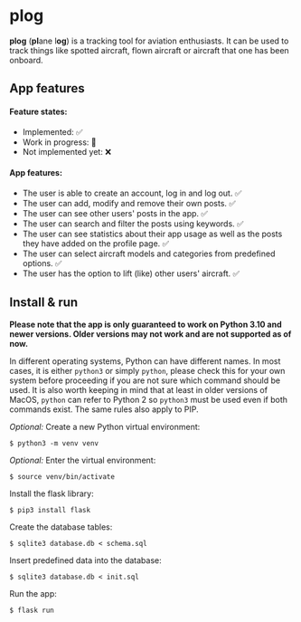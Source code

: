 # plog
**plog** (**pl**ane l**og**) is a tracking tool for aviation enthusiasts. It can be used to track things like spotted aircraft, flown aircraft or aircraft that one has been onboard.

## App features

#### Feature states:
- Implemented: ✅
- Work in progress: 🚧
- Not implemented yet: ❌

#### App features:
- The user is able to create an account, log in and log out. ✅
- The user can add, modify and remove their own posts. ✅
- The user can see other users' posts in the app. ✅
- The user can search and filter the posts using keywords. ✅
- The user can see statistics about their app usage as well as the posts they have added on the profile page. ✅
- The user can select aircraft models and categories from predefined options. ✅
- The user has the option to lift (like) other users' aircraft. ✅

## Install & run
**Please note that the app is only guaranteed to work on Python 3.10 and newer versions. Older versions may not work and are not supported as of now.**

In different operating systems, Python can have different names. In most cases, it is either `python3` or simply `python`, please check this for your own system before proceeding if you are not sure which command should be used. It is also worth keeping in mind that at least in older versions of MacOS, `python` can refer to Python 2 so `python3` must be used even if both commands exist. The same rules also apply to PIP.

*Optional:*
Create a new Python virtual environment:
```
$ python3 -m venv venv
```

*Optional:*
Enter the virtual environment:
```
$ source venv/bin/activate
```

Install the flask library:
```
$ pip3 install flask
```

Create the database tables:
```
$ sqlite3 database.db < schema.sql
```

Insert predefined data into the database:
```
$ sqlite3 database.db < init.sql
```

Run the app:
```
$ flask run
```